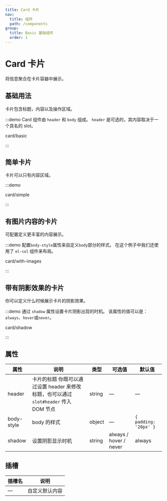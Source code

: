 ```yaml
---
title: Card 卡片
nav:
  title: 组件
  path: /components
group:
  title: Basic 基础组件
  order: 1
---
```

# Card 卡片

将信息聚合在卡片容器中展示。

## 基础用法

卡片包含标题，内容以及操作区域。

:::demo Card 组件由 `header` 和 `body` 组成。 `header` 是可选的，其内容取决于一个具名的 slot。

card/basic

:::

## 简单卡片

卡片可以只有内容区域。

:::demo

card/simple

:::

## 有图片内容的卡片

可配置定义更丰富的内容展示。

:::demo 配置`body-style`属性来自定义`body`部分的样式。 在这个例子中我们还使用了 `el-col` 组件来布局。

card/with-images

:::

## 带有阴影效果的卡片

你可以定义什么时候展示卡片的阴影效果。

:::demo 通过 `shadow` 属性设置卡片阴影出现的时机。 该属性的值可以是：`always`、`hover`或`never`。

card/shadow

:::

## 属性

| 属性         | 说明                                                        | 类型     | 可选值                    | 默认值                   |
| ---------- | --------------------------------------------------------- | ------ | ---------------------- | --------------------- |
| header     | 卡片的标题 你既可以通过设置 header 来修改标题，也可以通过 `slot#header` 传入 DOM 节点 | string | —                      | —                     |
| body-style | body 的样式                                                  | object | —                      | `{ padding: '20px' }` |
| shadow     | 设置阴影显示时机                                                  | string | always / hover / never | always                |

## 插槽

| 插槽名 | 说明      |
| --- | ------- |
| —   | 自定义默认内容 |
